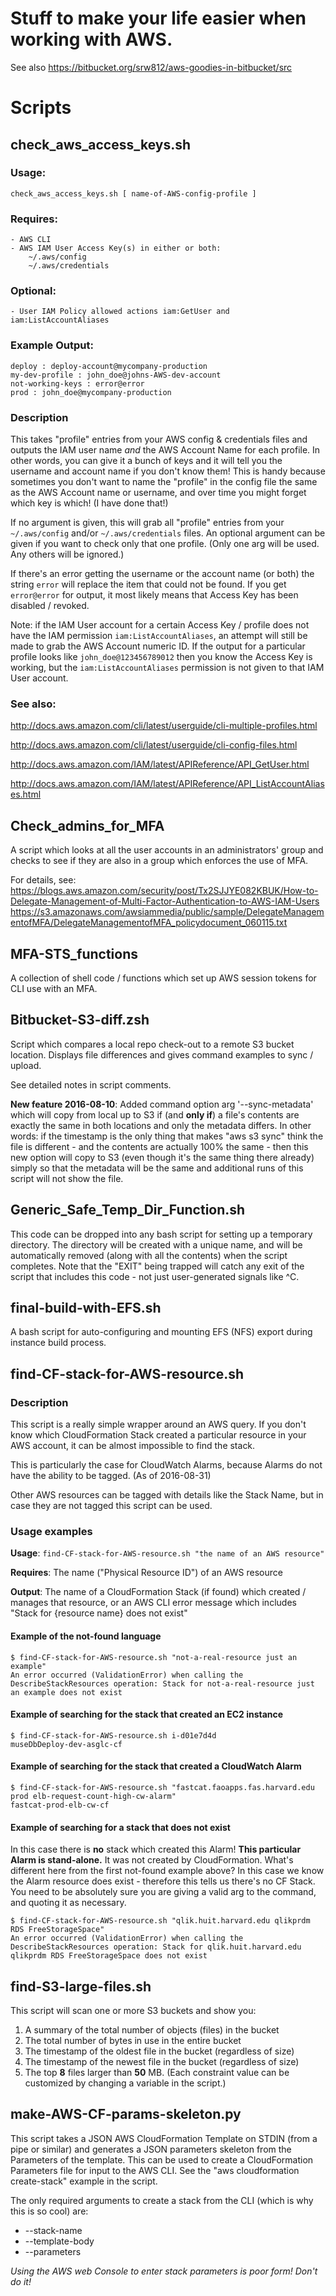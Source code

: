 Stuff to make your life easier when working with AWS.
==================

See also https://bitbucket.org/srw812/aws-goodies-in-bitbucket/src


Scripts
==================


## check_aws_access_keys.sh


### Usage:

`check_aws_access_keys.sh [ name-of-AWS-config-profile ]`

### Requires:
	- AWS CLI
	- AWS IAM User Access Key(s) in either or both:
		~/.aws/config
		~/.aws/credentials

### Optional:
	- User IAM Policy allowed actions iam:GetUser and iam:ListAccountAliases

### Example Output:
	deploy : deploy-account@mycompany-production
	my-dev-profile : john_doe@johns-AWS-dev-account
	not-working-keys : error@error
	prod : john_doe@mycompany-production

### Description

This takes "profile" entries from your AWS config & credentials files and outputs the IAM user name _and_ the AWS Account Name for each profile. In other words, you can give it a bunch of keys and it will tell you the username and account name if you don't know them! This is handy because sometimes you don't want to name the "profile" in the config file the same as the AWS Account name or username, and over time you might forget which key is which! (I have done that!)

If no argument is given, this will grab all "profile" entries from your `~/.aws/config` and/or `~/.aws/credentials` files. An optional argument can be given if you want to check only that one profile. (Only one arg will be used. Any others will be ignored.)

If there's an error getting the username or the account name (or both) the string `error` will replace the item that could not be found. If you get `error@error` for output, it most likely means that Access Key has been disabled / revoked.

Note: if the IAM User account for a certain Access Key / profile does not have the IAM permission `iam:ListAccountAliases`, an attempt will still be made to grab the AWS Account numeric ID. If the output for a particular profile looks like `john_doe@123456789012` then you know the Access Key is working, but the `iam:ListAccountAliases` permission is not given to that IAM User account.

### See also:

http://docs.aws.amazon.com/cli/latest/userguide/cli-multiple-profiles.html

http://docs.aws.amazon.com/cli/latest/userguide/cli-config-files.html

http://docs.aws.amazon.com/IAM/latest/APIReference/API_GetUser.html

http://docs.aws.amazon.com/IAM/latest/APIReference/API_ListAccountAliases.html





Check_admins_for_MFA
----------------------
A script which looks at all the user accounts in an administrators' group and checks to see if they are also in 
a group which enforces the use of MFA.

For details, see:
https://blogs.aws.amazon.com/security/post/Tx2SJJYE082KBUK/How-to-Delegate-Management-of-Multi-Factor-Authentication-to-AWS-IAM-Users
https://s3.amazonaws.com/awsiammedia/public/sample/DelegateManagementofMFA/DelegateManagementofMFA_policydocument_060115.txt




MFA-STS_functions
----------------------
A collection of shell code / functions which set up AWS session tokens for CLI use with an MFA.




Bitbucket-S3-diff.zsh
-------------
Script which compares a local repo check-out to a remote S3 bucket location. Displays file differences
and gives command examples to sync / upload.

See detailed notes in script comments.

**New feature 2016-08-10**: Added command option arg '--sync-metadata' which will copy from local up to
S3 if (and **only if**) a file's contents are exactly the same in both locations and only the 
metadata differs. In other words: if the timestamp is the only thing that makes "aws s3 sync"
think the file is different - and the contents are actually 100% the same - then this new option will
copy to S3 (even though it's the same thing there already) simply so that the metadata will be the same
and additional runs of this script will not show the file.




Generic_Safe_Temp_Dir_Function.sh
---------------------------------
This code can be dropped into any bash script for setting up a temporary
directory. The directory will be created with a unique name, and will
be automatically removed (along with all the contents) when the script
completes. Note that the "EXIT" being trapped will catch any exit of the 
script that includes this code - not just user-generated signals like ^C.




## final-build-with-EFS.sh

A bash script for auto-configuring and mounting EFS (NFS) export during instance build process.




## find-CF-stack-for-AWS-resource.sh


### Description
This script is a really simple wrapper around an AWS query. If you don't know
which CloudFormation Stack created a particular resource in your AWS account,
it can be almost impossible to find the stack. 

This is particularly the case for 
CloudWatch Alarms, because Alarms do not have the ability to be tagged. (As of 2016-08-31)

Other AWS resources can be tagged with details like the Stack Name, but 
in case they are not tagged this script can be used.


### Usage examples

__Usage__: `find-CF-stack-for-AWS-resource.sh "the name of an AWS resource"`

__Requires__: The name ("Physical Resource ID") of an AWS resource

__Output__: The name of a CloudFormation Stack (if found) which created / manages that resource,
or an AWS CLI error message which includes "Stack for {resource name} does not exist"

#### Example of the not-found language
```
$ find-CF-stack-for-AWS-resource.sh "not-a-real-resource just an example"
An error occurred (ValidationError) when calling the DescribeStackResources operation: Stack for not-a-real-resource just an example does not exist
```

#### Example of searching for the stack that created an EC2 instance
```
$ find-CF-stack-for-AWS-resource.sh i-d01e7d4d
museDbDeploy-dev-asglc-cf
```

#### Example of searching for the stack that created a CloudWatch Alarm
```
$ find-CF-stack-for-AWS-resource.sh "fastcat.faoapps.fas.harvard.edu prod elb-request-count-high-cw-alarm"
fastcat-prod-elb-cw-cf
```

#### Example of searching for a stack that does not exist
In this case there is __no__ stack which created this Alarm! __This particular Alarm is stand-alone.__ It was 
not created by CloudFormation. What's different here from the first not-found example above? In this case
we know the Alarm resource does exist - therefore this tells us there's no CF Stack. You need to be absolutely
sure you are giving a valid arg to the command, and quoting it as necessary.
```
$ find-CF-stack-for-AWS-resource.sh "qlik.huit.harvard.edu qlikprdm RDS FreeStorageSpace"
An error occurred (ValidationError) when calling the DescribeStackResources operation: Stack for qlik.huit.harvard.edu qlikprdm RDS FreeStorageSpace does not exist
```






find-S3-large-files.sh
-----------------------------
This script will scan one or more S3 buckets and show you:

1. A summary of the total number of objects (files) in the bucket
2. The total number of bytes in use in the entire bucket
3. The timestamp of the oldest file in the bucket (regardless of size)
4. The timestamp of the newest file in the bucket (regardless of size)
5. The top __8__ files larger than __50__ MB. (Each constraint value can be customized by changing a variable in the script.)



make-AWS-CF-params-skeleton.py
-------------------------------
This script takes a JSON AWS CloudFormation Template on STDIN (from a pipe or similar) 
and generates a JSON parameters skeleton from the Parameters of the template.
This can be used to create a CloudFormation Parameters file for input to the 
AWS CLI. See the "aws cloudformation create-stack" example in the script.

The only required arguments to create a stack from the CLI (which is why this 
is so cool) are:

* --stack-name
* --template-body
* --parameters

_Using the AWS web Console to enter stack parameters is poor form! Don't do it!_
